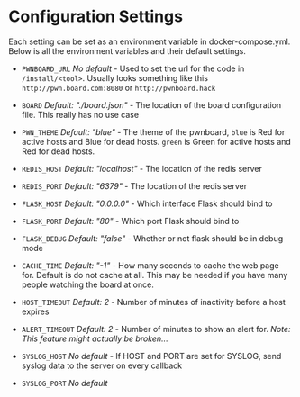 # Configuration Settings

Each setting can be set as an environment variable in docker-compose.yml. Below is all the
environment variables and their default settings.


- `PWNBOARD_URL` _No default_ - Used to set the url for the code in `/install/<tool>`. Usually looks something like this `http://pwn.board.com:8080` or `http://pwnboard.hack`

- `BOARD` _Default: "./board.json"_ - The location of the board configuration file. This really has no use case

- `PWN_THEME` _Default: "blue"_ - The theme of the pwnboard, `blue` is Red for active hosts and Blue for dead hosts. `green` is Green for active hosts and Red for dead hosts.

- `REDIS_HOST` _Default: "localhost"_ - The location of the redis server
- `REDIS_PORT` _Default: "6379"_ - The location of the redis server


- `FLASK_HOST` _Default: "0.0.0.0"_ - Which interface Flask should bind to
- `FLASK_PORT` _Default: "80"_ - Which port Flask should bind to
- `FLASK_DEBUG` _Default: "false"_ - Whether or not flask should be in debug mode

- `CACHE_TIME` _Default: "-1"_ - How many seconds to cache the web page for. Default is do not cache at all. This may be needed if you have many people watching the board at once.

- `HOST_TIMEOUT` _Default: 2_ - Number of minutes of inactivity before a host expires

- `ALERT_TIMEOUT` _Default: 2_ - Number of minutes to show an alert for. _Note: This feature might actually be broken..._


- `SYSLOG_HOST` _No default_ - If HOST and PORT are set for SYSLOG, send syslog data to the server on every callback
- `SYSLOG_PORT` _No default_

